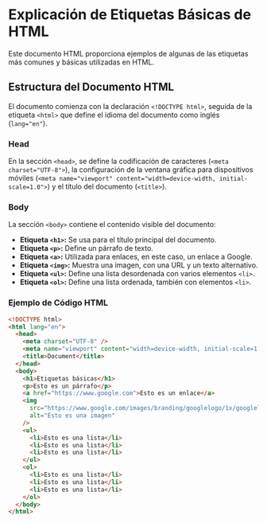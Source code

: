 # Explicación de Etiquetas Básicas de HTML

Este documento HTML proporciona ejemplos de algunas de las etiquetas más comunes y básicas utilizadas en HTML.

## Estructura del Documento HTML

El documento comienza con la declaración `<!DOCTYPE html>`, seguida de la etiqueta `<html>` que define el idioma del documento como inglés (`lang="en"`).

### Head

En la sección `<head>`, se define la codificación de caracteres (`<meta charset="UTF-8">`), la configuración de la ventana gráfica para dispositivos móviles (`<meta name="viewport" content="width=device-width, initial-scale=1.0">`) y el título del documento (`<title>`).

### Body

La sección `<body>` contiene el contenido visible del documento:

- **Etiqueta `<h1>`:** Se usa para el título principal del documento.
- **Etiqueta `<p>`:** Define un párrafo de texto.
- **Etiqueta `<a>`:** Utilizada para enlaces, en este caso, un enlace a Google.
- **Etiqueta `<img>`:** Muestra una imagen, con una URL y un texto alternativo.
- **Etiqueta `<ul>`:** Define una lista desordenada con varios elementos `<li>`.
- **Etiqueta `<ol>`:** Define una lista ordenada, también con elementos `<li>`.

### Ejemplo de Código HTML

```html
<!DOCTYPE html>
<html lang="en">
  <head>
    <meta charset="UTF-8" />
    <meta name="viewport" content="width=device-width, initial-scale=1.0" />
    <title>Document</title>
  </head>
  <body>
    <h1>Etiquetas básicas</h1>
    <p>Esto es un párrafo</p>
    <a href="https://www.google.com">Esto es un enlace</a>
    <img
      src="https://www.google.com/images/branding/googlelogo/1x/googlelogo_color_272x92dp.png"
      alt="Esto es una imagen"
    />
    <ul>
      <li>Esto es una lista</li>
      <li>Esto es una lista</li>
      <li>Esto es una lista</li>
    </ul>
    <ol>
      <li>Esto es una lista</li>
      <li>Esto es una lista</li>
      <li>Esto es una lista</li>
    </ol>
  </body>
</html>
```
